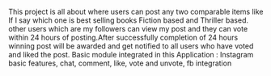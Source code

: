 This project is all about where users can post any two comparable items like If I say which one is best selling books Fiction based and Thriller based. other users which are my followers can view my post and they can vote within 24 hours of posting.After successfully completion of 24 hours winning post will be awarded and get notified to all users who have voted and liked the post. 
Basic module integrated in this Application : Instagram basic features, chat, comment, like, vote and unvote, fb integration
